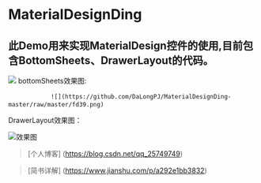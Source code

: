 # MaterialDesignDing
## 此Demo用来实现MaterialDesign控件的使用,目前包含BottomSheets、DrawerLayout的代码。

![](https://upload-images.jianshu.io/upload_images/3485428-a4c980b8ba0ad02e?imageMogr2/auto-orient/strip%7CimageView2/2/w/387)
bottomSheets效果图:

                ![](https://github.com/DaLongPJ/MaterialDesignDing-master/raw/master/fd39.png)  

DrawerLayout效果图：

![效果图](http://upload-images.jianshu.io/upload_images/3485428-f448bae6615efa4c.gif?imageMogr2/auto-orient/strip)

> [个人博客] (https://blog.csdn.net/qq_25749749)

> [简书详解] (https://www.jianshu.com/p/a292e1bb3832)

